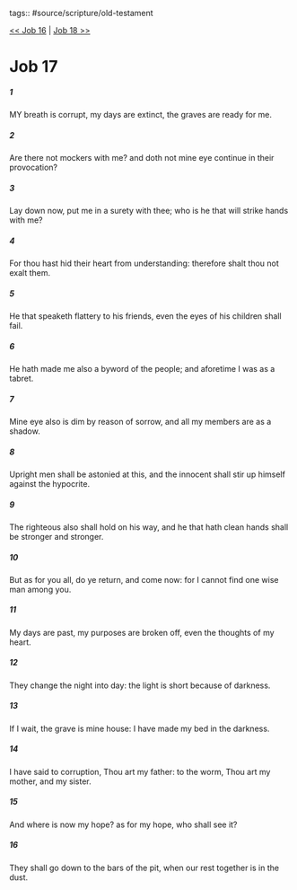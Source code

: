 tags:: #source/scripture/old-testament

[<< Job 16](source/scripture/old-testament/18_Job/Job_16.md) | [Job 18 >>](source/scripture/old-testament/18_Job/Job_18.md)

# Job 17

##### 1

MY breath is corrupt, my days are extinct, the graves are ready for me.

##### 2

Are there not mockers with me? and doth not mine eye continue in their provocation?

##### 3

Lay down now, put me in a surety with thee; who is he that will strike hands with me?

##### 4

For thou hast hid their heart from understanding: therefore shalt thou not exalt them.

##### 5

He that speaketh flattery to his friends, even the eyes of his children shall fail.

##### 6

He hath made me also a byword of the people; and aforetime I was as a tabret.

##### 7

Mine eye also is dim by reason of sorrow, and all my members are as a shadow.

##### 8

Upright men shall be astonied at this, and the innocent shall stir up himself against the hypocrite.

##### 9

The righteous also shall hold on his way, and he that hath clean hands shall be stronger and stronger.

##### 10

But as for you all, do ye return, and come now: for I cannot find one wise man among you.

##### 11

My days are past, my purposes are broken off, even the thoughts of my heart.

##### 12

They change the night into day: the light is short because of darkness.

##### 13

If I wait, the grave is mine house: I have made my bed in the darkness.

##### 14

I have said to corruption, Thou art my father: to the worm, Thou art my mother, and my sister.

##### 15

And where is now my hope? as for my hope, who shall see it?

##### 16

They shall go down to the bars of the pit, when our rest together is in the dust.
